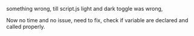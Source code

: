 something wrong, till script.js light and dark toggle was wrong,

Now no time and no issue, need to fix, check if variable are declared and called properly.

